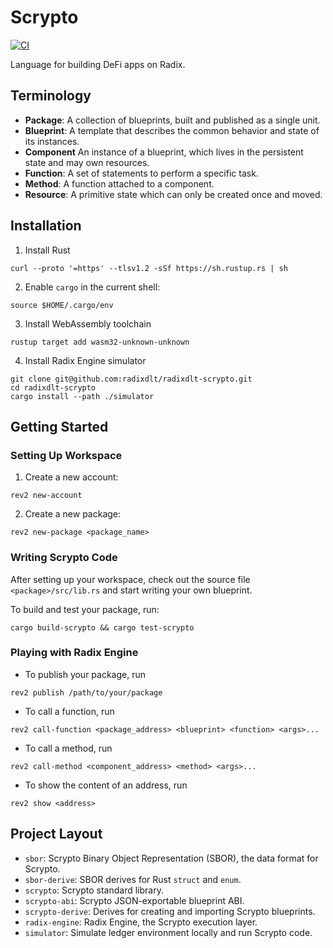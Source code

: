 # Scrypto

[![CI](https://github.com/radixdlt/radixdlt-scrypto/actions/workflows/ci.yml/badge.svg)](https://github.com/radixdlt/radixdlt-scrypto/actions/workflows/ci.yml)

Language for building DeFi apps on Radix.

## Terminology

- **Package**: A collection of blueprints, built and published as a single unit.
- **Blueprint**: A template that describes the common behavior and state of its instances.
- **Component** An instance of a blueprint, which lives in the persistent state and may own resources.
- **Function**: A set of statements to perform a specific task.
- **Method**: A function attached to a component.
- **Resource**: A primitive state which can only be created once and moved.

## Installation

1. Install Rust
```
curl --proto '=https' --tlsv1.2 -sSf https://sh.rustup.rs | sh
```
2. Enable `cargo` in the current shell:
```
source $HOME/.cargo/env
```
3. Install WebAssembly toolchain
```
rustup target add wasm32-unknown-unknown
```
4. Install Radix Engine simulator
```
git clone git@github.com:radixdlt/radixdlt-scrypto.git
cd radixdlt-scrypto
cargo install --path ./simulator
```

## Getting Started

### Setting Up Workspace

1. Create a new account:
```
rev2 new-account
```
2. Create a new package:
```
rev2 new-package <package_name>
```

### Writing Scrypto Code

After setting up your workspace, check out the source file `<package>/src/lib.rs` and start writing your own blueprint.

To build and test your package, run:
```
cargo build-scrypto && cargo test-scrypto
```

### Playing with Radix Engine

- To publish your package, run
```
rev2 publish /path/to/your/package
```
- To call a function, run
```
rev2 call-function <package_address> <blueprint> <function> <args>...
```
- To call a method, run
```
rev2 call-method <component_address> <method> <args>...
```
- To show the content of an address, run
```
rev2 show <address>
```

## Project Layout

- `sbor`: Scrypto Binary Object Representation (SBOR), the data format for Scrypto.
- `sbor-derive`: SBOR derives for Rust `struct` and `enum`.
- `scrypto`: Scrypto standard library.
- `scrypto-abi`: Scrypto JSON-exportable blueprint ABI.
- `scrypto-derive`: Derives for creating and importing Scrypto blueprints.
- `radix-engine`: Radix Engine, the Scrypto execution layer.
- `simulator`: Simulate ledger environment locally and run Scrypto code.
